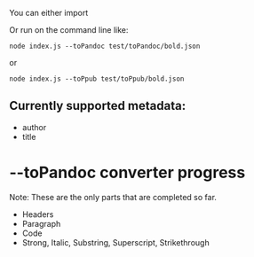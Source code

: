 You can either import

Or run on the command line like:

`node index.js --toPandoc test/toPandoc/bold.json`

or

`node index.js --toPpub test/toPpub/bold.json`


## Currently supported metadata:

- author
- title

# --toPandoc converter progress

Note: These are the only parts that are completed so far.

- Headers
- Paragraph
- Code
- Strong, Italic, Substring, Superscript, Strikethrough
